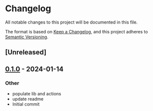# Changelog
All notable changes to this project will be documented in this file.

The format is based on [Keep a Changelog](https://keepachangelog.com/en/1.0.0/),
and this project adheres to [Semantic Versioning](https://semver.org/spec/v2.0.0.html).

## [Unreleased]

## [0.1.0](https://github.com/jlogan03/bbbase64/releases/tag/v0.1.0) - 2024-01-14

### Other
- populate lib and actions
- update readme
- Initial commit
